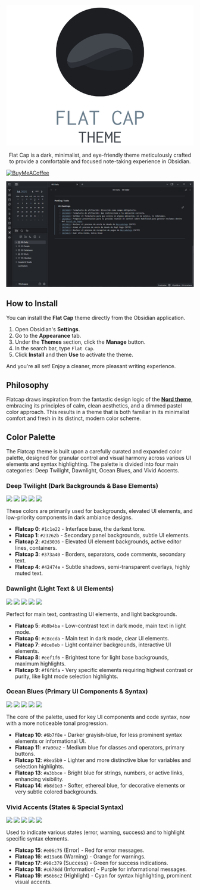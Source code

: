 <p align="center">
  <img src="https://github.com/cheycron/flat-cap-theme/blob/main/images/readme_logo.png?raw=true" alt="flatcap"/>
</p>

<p align="center">
  Flat Cap is a dark, minimalist, and eye-friendly theme meticulously crafted to provide a comfortable and focused note-taking experience in Obsidian.
</p>

[![BuyMeACoffee](https://raw.githubusercontent.com/pachadotdev/buymeacoffee-badges/main/bmc-blue.svg)](https://www.buymeacoffee.com/cheycron)

<p align="center">
  <img src="https://github.com/cheycron/flat-cap-theme/blob/main/images/demo_obsidian.png?raw=true" alt="Flatcap Obsidian"/>
</p>

## How to Install

You can install the **Flat Cap** theme directly from the Obsidian application.

1.  Open Obsidian's **Settings**.
2.  Go to the **Appearance** tab.
3.  Under the **Themes** section, click the **Manage** button.
4.  In the search bar, type `Flat Cap`.
5.  Click **Install** and then **Use** to activate the theme.

And you're all set! Enjoy a cleaner, more pleasant writing experience.

## Philosophy

Flatcap draws inspiration from the fantastic design logic of the **[Nord theme](https://github.com/nordtheme/nord)**, embracing its principles of calm, clean aesthetics, and a dimmed pastel color approach. This results in a theme that is both familiar in its minimalist comfort and fresh in its distinct, modern color scheme.

## Color Palette

The Flatcap theme is built upon a carefully curated and expanded color palette, designed for granular control and visual harmony across various UI elements and syntax highlighting. The palette is divided into four main categories: Deep Twilight, Dawnlight, Ocean Blues, and Vivid Accents.

### Deep Twilight (Dark Backgrounds & Base Elements)

<p>
  <img src="https://placehold.co/100x100/1c1e22/6b7f8e/png?font=source-sans-pro&text=%231c1e22" />
  <img src="https://placehold.co/100x100/23262b/6b7f8e/png?font=source-sans-pro&text=%2323262b" />
  <img src="https://placehold.co/100x100/2d3036/6b7f8e/png?font=source-sans-pro&text=%232d3036" />
  <img src="https://placehold.co/100x100/373a40/6b7f8e/png?font=source-sans-pro&text=%23373a40" />
  <img src="https://placehold.co/100x100/42474e/6b7f8e/png?font=source-sans-pro&text=%2342474e" />
</p>

These colors are primarily used for backgrounds, elevated UI elements, and low-priority components in dark ambiance designs.

- **Flatcap 0**: `#1c1e22` - Interface base, the darkest tone.
- **Flatcap 1**: `#23262b` - Secondary panel backgrounds, subtle UI elements.
- **Flatcap 2**: `#2d3036` - Elevated UI element backgrounds, active editor lines, containers.
- **Flatcap 3**: `#373a40` - Borders, separators, code comments, secondary text.
- **Flatcap 4**: `#42474e` - Subtle shadows, semi-transparent overlays, highly muted text.

### Dawnlight (Light Text & UI Elements)

<p>
  <img src="https://placehold.co/100x100/b0b4ba/6b7f8e/png?font=source-sans-pro&text=%231c1e22" />
  <img src="https://placehold.co/100x100/c8ccda/6b7f8e/png?font=source-sans-pro&text=%231c1e22" />
  <img src="https://placehold.co/100x100/dce0eb/6b7f8e/png?font=source-sans-pro&text=%231c1e22" />
  <img src="https://placehold.co/100x100/eef1f6/6b7f8e/png?font=source-sans-pro&text=%231c1e22" />
  <img src="https://placehold.co/100x100/f6f8fa/6b7f8e/png?font=source-sans-pro&text=%231c1e22" />
</p>

Perfect for main text, contrasting UI elements, and light backgrounds.

- **Flatcap 5**: `#b0b4ba` - Low-contrast text in dark mode, main text in light mode.
- **Flatcap 6**: `#c8ccda` - Main text in dark mode, clear UI elements.
- **Flatcap 7**: `#dce0eb` - Light container backgrounds, interactive UI elements.
- **Flatcap 8**: `#eef1f6` - Brightest tone for light base backgrounds, maximum highlights.
- **Flatcap 9**: `#f6f8fa` - Very specific elements requiring highest contrast or purity, like light mode selection highlights.

### Ocean Blues (Primary UI Components & Syntax)

<p>
  <img src="https://placehold.co/100x100/6b7f8e/42474e/png?font=source-sans-pro&text=%236b7f8e" />
  <img src="https://placehold.co/100x100/7a90a2/42474e/png?font=source-sans-pro&text=%237a90a2" />
  <img src="https://placehold.co/100x100/8ea5b9/42474e/png?font=source-sans-pro&text=%238ea5b9" />
  <img src="https://placehold.co/100x100/a3bbce/42474e/png?font=source-sans-pro&text=%23a3bbce" />
  <img src="https://placehold.co/100x100/b8d1e3/42474e/png?font=source-sans-pro&text=%23b8d1e3" />
</p>

The core of the palette, used for key UI components and code syntax, now with a more noticeable tonal progression.

- **Flatcap 10**: `#6b7f8e` - Darker grayish-blue, for less prominent syntax elements or informational UI.
- **Flatcap 11**: `#7a90a2` - Medium blue for classes and operators, primary buttons.
- **Flatcap 12**: `#8ea5b9` - Lighter and more distinctive blue for variables and selection highlights.
- **Flatcap 13**: `#a3bbce` - Bright blue for strings, numbers, or active links, enhancing visibility.
- **Flatcap 14**: `#b8d1e3` - Softer, ethereal blue, for decorative elements or very subtle colored backgrounds.

### Vivid Accents (States & Special Syntax)

<p>
  <img src="https://placehold.co/100x100/e06c75/42474e/png?font=source-sans-pro&text=%23e06c75" />
  <img src="https://placehold.co/100x100/d19a66/42474e/png?font=source-sans-pro&text=%23d19a66" />
  <img src="https://placehold.co/100x100/98c379/42474e/png?font=source-sans-pro&text=%2398c379" />
  <img src="https://placehold.co/100x100/c678dd/42474e/png?font=source-sans-pro&text=%23c678dd" />
  <img src="https://placehold.co/100x100/56b6c2/42474e/png?font=source-sans-pro&text=%2356b6c2" />
</p>

Used to indicate various states (error, warning, success) and to highlight specific syntax elements.

- **Flatcap 15**: `#e06c75` (Error) - Red for error messages.
- **Flatcap 16**: `#d19a66` (Warning) - Orange for warnings.
- **Flatcap 17**: `#98c379` (Success) - Green for success indications.
- **Flatcap 18**: `#c678dd` (Information) - Purple for informational messages.
- **Flatcap 19**: `#56b6c2` (Highlight) - Cyan for syntax highlighting, prominent visual accents.
